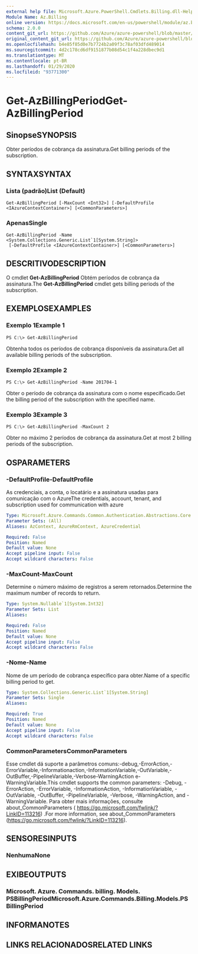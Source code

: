 ```yaml
---
external help file: Microsoft.Azure.PowerShell.Cmdlets.Billing.dll-Help.xml
Module Name: Az.Billing
online version: https://docs.microsoft.com/en-us/powershell/module/az.billing/get-azbillingperiod
schema: 2.0.0
content_git_url: https://github.com/Azure/azure-powershell/blob/master/src/Billing/Billing/help/Get-AzBillingPeriod.md
original_content_git_url: https://github.com/Azure/azure-powershell/blob/master/src/Billing/Billing/help/Get-AzBillingPeriod.md
ms.openlocfilehash: b4e85f85d0e7b7724b2a09f3c78af03dfd489014
ms.sourcegitcommit: 4d2c178cd6df9151877b08d54c1f4a228dbec9d1
ms.translationtype: MT
ms.contentlocale: pt-BR
ms.lasthandoff: 01/29/2020
ms.locfileid: "93771300"
---
```

# <span data-ttu-id="e3d5c-101">Get-AzBillingPeriod</span><span class="sxs-lookup"><span data-stu-id="e3d5c-101">Get-AzBillingPeriod</span></span>

## <span data-ttu-id="e3d5c-102">Sinopse</span><span class="sxs-lookup"><span data-stu-id="e3d5c-102">SYNOPSIS</span></span>
<span data-ttu-id="e3d5c-103">Obter períodos de cobrança da assinatura.</span><span class="sxs-lookup"><span data-stu-id="e3d5c-103">Get billing periods of the subscription.</span></span>

## <span data-ttu-id="e3d5c-104">SYNTAX</span><span class="sxs-lookup"><span data-stu-id="e3d5c-104">SYNTAX</span></span>

### <span data-ttu-id="e3d5c-105">Lista (padrão)</span><span class="sxs-lookup"><span data-stu-id="e3d5c-105">List (Default)</span></span>
```
Get-AzBillingPeriod [-MaxCount <Int32>] [-DefaultProfile <IAzureContextContainer>] [<CommonParameters>]
```

### <span data-ttu-id="e3d5c-106">Apenas</span><span class="sxs-lookup"><span data-stu-id="e3d5c-106">Single</span></span>
```
Get-AzBillingPeriod -Name <System.Collections.Generic.List`1[System.String]>
 [-DefaultProfile <IAzureContextContainer>] [<CommonParameters>]
```

## <span data-ttu-id="e3d5c-107">DESCRITIVO</span><span class="sxs-lookup"><span data-stu-id="e3d5c-107">DESCRIPTION</span></span>
<span data-ttu-id="e3d5c-108">O cmdlet **Get-AzBillingPeriod** Obtém períodos de cobrança da assinatura.</span><span class="sxs-lookup"><span data-stu-id="e3d5c-108">The **Get-AzBillingPeriod** cmdlet gets billing periods of the subscription.</span></span>

## <span data-ttu-id="e3d5c-109">EXEMPLOS</span><span class="sxs-lookup"><span data-stu-id="e3d5c-109">EXAMPLES</span></span>

### <span data-ttu-id="e3d5c-110">Exemplo 1</span><span class="sxs-lookup"><span data-stu-id="e3d5c-110">Example 1</span></span>
```
PS C:\> Get-AzBillingPeriod
```

<span data-ttu-id="e3d5c-111">Obtenha todos os períodos de cobrança disponíveis da assinatura.</span><span class="sxs-lookup"><span data-stu-id="e3d5c-111">Get all available billing periods of the subscription.</span></span>

### <span data-ttu-id="e3d5c-112">Exemplo 2</span><span class="sxs-lookup"><span data-stu-id="e3d5c-112">Example 2</span></span>
```
PS C:\> Get-AzBillingPeriod -Name 201704-1
```

<span data-ttu-id="e3d5c-113">Obter o período de cobrança da assinatura com o nome especificado.</span><span class="sxs-lookup"><span data-stu-id="e3d5c-113">Get the billing period of the subscription with the specified name.</span></span>

### <span data-ttu-id="e3d5c-114">Exemplo 3</span><span class="sxs-lookup"><span data-stu-id="e3d5c-114">Example 3</span></span>
```
PS C:\> Get-AzBillingPeriod -MaxCount 2
```

<span data-ttu-id="e3d5c-115">Obter no máximo 2 períodos de cobrança da assinatura.</span><span class="sxs-lookup"><span data-stu-id="e3d5c-115">Get at most 2 billing periods of the subscription.</span></span>

## <span data-ttu-id="e3d5c-116">OS</span><span class="sxs-lookup"><span data-stu-id="e3d5c-116">PARAMETERS</span></span>

### <span data-ttu-id="e3d5c-117">-DefaultProfile</span><span class="sxs-lookup"><span data-stu-id="e3d5c-117">-DefaultProfile</span></span>
<span data-ttu-id="e3d5c-118">As credenciais, a conta, o locatário e a assinatura usadas para comunicação com o Azure</span><span class="sxs-lookup"><span data-stu-id="e3d5c-118">The credentials, account, tenant, and subscription used for communication with azure</span></span>

```yaml
Type: Microsoft.Azure.Commands.Common.Authentication.Abstractions.Core.IAzureContextContainer
Parameter Sets: (All)
Aliases: AzContext, AzureRmContext, AzureCredential

Required: False
Position: Named
Default value: None
Accept pipeline input: False
Accept wildcard characters: False
```

### <span data-ttu-id="e3d5c-119">-MaxCount</span><span class="sxs-lookup"><span data-stu-id="e3d5c-119">-MaxCount</span></span>
<span data-ttu-id="e3d5c-120">Determine o número máximo de registros a serem retornados.</span><span class="sxs-lookup"><span data-stu-id="e3d5c-120">Determine the maximum number of records to return.</span></span>

```yaml
Type: System.Nullable`1[System.Int32]
Parameter Sets: List
Aliases:

Required: False
Position: Named
Default value: None
Accept pipeline input: False
Accept wildcard characters: False
```

### <span data-ttu-id="e3d5c-121">-Nome</span><span class="sxs-lookup"><span data-stu-id="e3d5c-121">-Name</span></span>
<span data-ttu-id="e3d5c-122">Nome de um período de cobrança específico para obter.</span><span class="sxs-lookup"><span data-stu-id="e3d5c-122">Name of a specific billing period to get.</span></span>

```yaml
Type: System.Collections.Generic.List`1[System.String]
Parameter Sets: Single
Aliases:

Required: True
Position: Named
Default value: None
Accept pipeline input: False
Accept wildcard characters: False
```

### <span data-ttu-id="e3d5c-123">CommonParameters</span><span class="sxs-lookup"><span data-stu-id="e3d5c-123">CommonParameters</span></span>
<span data-ttu-id="e3d5c-124">Esse cmdlet dá suporte a parâmetros comuns:-debug,-ErrorAction,-ErrorVariable,-Informationaction,-InformationVariable,-OutVariable,-OutBuffer,-PipelineVariable,-Verbose-WarningAction e-WarningVariable.</span><span class="sxs-lookup"><span data-stu-id="e3d5c-124">This cmdlet supports the common parameters: -Debug, -ErrorAction, -ErrorVariable, -InformationAction, -InformationVariable, -OutVariable, -OutBuffer, -PipelineVariable, -Verbose, -WarningAction, and -WarningVariable.</span></span> <span data-ttu-id="e3d5c-125">Para obter mais informações, consulte about_CommonParameters ( https://go.microsoft.com/fwlink/?LinkID=113216) .</span><span class="sxs-lookup"><span data-stu-id="e3d5c-125">For more information, see about_CommonParameters (https://go.microsoft.com/fwlink/?LinkID=113216).</span></span>

## <span data-ttu-id="e3d5c-126">SENSORES</span><span class="sxs-lookup"><span data-stu-id="e3d5c-126">INPUTS</span></span>

### <span data-ttu-id="e3d5c-127">Nenhuma</span><span class="sxs-lookup"><span data-stu-id="e3d5c-127">None</span></span>

## <span data-ttu-id="e3d5c-128">EXIBE</span><span class="sxs-lookup"><span data-stu-id="e3d5c-128">OUTPUTS</span></span>

### <span data-ttu-id="e3d5c-129">Microsoft. Azure. Commands. billing. Models. PSBillingPeriod</span><span class="sxs-lookup"><span data-stu-id="e3d5c-129">Microsoft.Azure.Commands.Billing.Models.PSBillingPeriod</span></span>

## <span data-ttu-id="e3d5c-130">INFORMA</span><span class="sxs-lookup"><span data-stu-id="e3d5c-130">NOTES</span></span>

## <span data-ttu-id="e3d5c-131">LINKS RELACIONADOS</span><span class="sxs-lookup"><span data-stu-id="e3d5c-131">RELATED LINKS</span></span>
